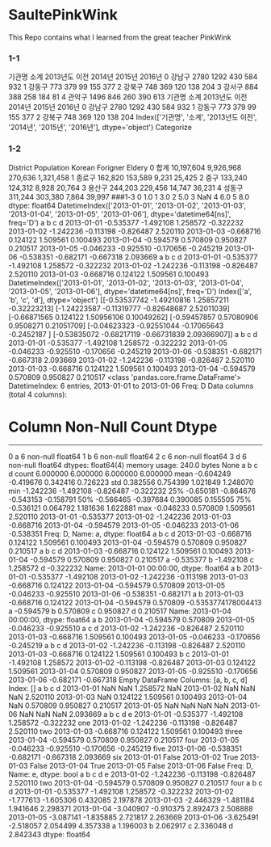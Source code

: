 # SaultePinkWink
This Repo contains what I learned from the great teacher PinkWink
### 1-1
   기관명    소계  2013년도 이전  2014년  2015년  2016년
0  강남구  2780       1292    430    584    932
1  강동구   773        379     99    155    377
2  강북구   748        369    120    138    204
3  강서구   884        388    258    184     81
4  관악구  1496        846    260    390    613
   기관명    소계  2013년도 이전  2014년  2015년  2016년
0  강남구  2780       1292    430    584    932
1  강동구   773        379     99    155    377
2  강북구   748        369    120    138    204
Index(['기관명', '소계', '2013년도 이전', '2014년', '2015년', '2016년'], dtype='object')
Categorize
### 1-2
  District  Population     Korean Forigner     Eldery
0       합계  10,197,604  9,926,968  270,636  1,321,458
1      종로구     162,820    153,589    9,231     25,425
2       중구     133,240    124,312    8,928     20,764
3      용산구     244,203    229,456   14,747     36,231
4      성동구     311,244    303,380    7,864     39,997
###1-3
0    1.0
1    3.0
2    5.0
3    NaN
4    6.0
5    8.0
dtype: float64
DatetimeIndex(['2013-01-01', '2013-01-02', '2013-01-03', '2013-01-04',
               '2013-01-05', '2013-01-06'],
              dtype='datetime64[ns]', freq='D')
                   a         b         c         d
2013-01-01 -0.535377 -1.492108  1.258572 -0.322232
2013-01-02 -1.242236 -0.113198 -0.826487  2.520110
2013-01-03 -0.668716  0.124122  1.509561  0.100493
2013-01-04 -0.594579  0.570809  0.950827  0.210517
2013-01-05 -0.046233 -0.925510 -0.170656 -0.245219
2013-01-06 -0.538351 -0.682171 -0.667318  2.093669
                   a         b         c         d
2013-01-01 -0.535377 -1.492108  1.258572 -0.322232
2013-01-02 -1.242236 -0.113198 -0.826487  2.520110
2013-01-03 -0.668716  0.124122  1.509561  0.100493
DatetimeIndex(['2013-01-01', '2013-01-02', '2013-01-03', '2013-01-04',
               '2013-01-05', '2013-01-06'],
              dtype='datetime64[ns]', freq='D')
Index(['a', 'b', 'c', 'd'], dtype='object')
[[-0.53537742 -1.49210816  1.25857211 -0.32223213]
 [-1.24223587 -0.11319777 -0.82648687  2.52011039]
 [-0.66871565  0.124122    1.50956106  0.10049262]
 [-0.59457857  0.57080906  0.9508271   0.21051709]
 [-0.04623323 -0.92551044 -0.17065643 -0.2452187 ]
 [-0.53835072 -0.68217119 -0.66731839  2.09366907]]
                   a         b         c         d
2013-01-01 -0.535377 -1.492108  1.258572 -0.322232
2013-01-05 -0.046233 -0.925510 -0.170656 -0.245219
2013-01-06 -0.538351 -0.682171 -0.667318  2.093669
2013-01-02 -1.242236 -0.113198 -0.826487  2.520110
2013-01-03 -0.668716  0.124122  1.509561  0.100493
2013-01-04 -0.594579  0.570809  0.950827  0.210517
<class 'pandas.core.frame.DataFrame'>
DatetimeIndex: 6 entries, 2013-01-01 to 2013-01-06
Freq: D
Data columns (total 4 columns):
 #   Column  Non-Null Count  Dtype
---  ------  --------------  -----
 0   a       6 non-null      float64
 1   b       6 non-null      float64
 2   c       6 non-null      float64
 3   d       6 non-null      float64
dtypes: float64(4)
memory usage: 240.0 bytes
None
              a         b         c         d
count  6.000000  6.000000  6.000000  6.000000
mean  -0.604249 -0.419676  0.342416  0.726223
std    0.382556  0.754399  1.021849  1.248070
min   -1.242236 -1.492108 -0.826487 -0.322232
25%   -0.650181 -0.864676 -0.543153 -0.158791
50%   -0.566465 -0.397684  0.390085  0.155505
75%   -0.536121  0.064792  1.181636  1.622881
max   -0.046233  0.570809  1.509561  2.520110
2013-01-01   -0.535377
2013-01-02   -1.242236
2013-01-03   -0.668716
2013-01-04   -0.594579
2013-01-05   -0.046233
2013-01-06   -0.538351
Freq: D, Name: a, dtype: float64
                   a         b         c         d
2013-01-03 -0.668716  0.124122  1.509561  0.100493
2013-01-04 -0.594579  0.570809  0.950827  0.210517
                   a         b         c         d
2013-01-03 -0.668716  0.124122  1.509561  0.100493
2013-01-04 -0.594579  0.570809  0.950827  0.210517
a   -0.535377
b   -1.492108
c    1.258572
d   -0.322232
Name: 2013-01-01 00:00:00, dtype: float64
                   a         b
2013-01-01 -0.535377 -1.492108
2013-01-02 -1.242236 -0.113198
2013-01-03 -0.668716  0.124122
2013-01-04 -0.594579  0.570809
2013-01-05 -0.046233 -0.925510
2013-01-06 -0.538351 -0.682171
                   a         b
2013-01-03 -0.668716  0.124122
2013-01-04 -0.594579  0.570809
-0.5353774178004413
a   -0.594579
b    0.570809
c    0.950827
d    0.210517
Name: 2013-01-04 00:00:00, dtype: float64
                   a         b
2013-01-04 -0.594579  0.570809
2013-01-05 -0.046233 -0.925510
                   a         c         d
2013-01-02 -1.242236 -0.826487  2.520110
2013-01-03 -0.668716  1.509561  0.100493
2013-01-05 -0.046233 -0.170656 -0.245219
                   a         b         c         d
2013-01-02 -1.242236 -0.113198 -0.826487  2.520110
2013-01-03 -0.668716  0.124122  1.509561  0.100493
                   b         c
2013-01-01 -1.492108  1.258572
2013-01-02 -0.113198 -0.826487
2013-01-03  0.124122  1.509561
2013-01-04  0.570809  0.950827
2013-01-05 -0.925510 -0.170656
2013-01-06 -0.682171 -0.667318
Empty DataFrame
Columns: [a, b, c, d]
Index: []
             a         b         c         d
2013-01-01 NaN       NaN  1.258572       NaN
2013-01-02 NaN       NaN       NaN  2.520110
2013-01-03 NaN  0.124122  1.509561  0.100493
2013-01-04 NaN  0.570809  0.950827  0.210517
2013-01-05 NaN       NaN       NaN       NaN
2013-01-06 NaN       NaN       NaN  2.093669
                   a         b         c         d      e
2013-01-01 -0.535377 -1.492108  1.258572 -0.322232    one
2013-01-02 -1.242236 -0.113198 -0.826487  2.520110    two
2013-01-03 -0.668716  0.124122  1.509561  0.100493  three
2013-01-04 -0.594579  0.570809  0.950827  0.210517   four
2013-01-05 -0.046233 -0.925510 -0.170656 -0.245219   five
2013-01-06 -0.538351 -0.682171 -0.667318  2.093669    six
2013-01-01    False
2013-01-02     True
2013-01-03    False
2013-01-04     True
2013-01-05    False
2013-01-06    False
Freq: D, Name: e, dtype: bool
                   a         b         c         d     e
2013-01-02 -1.242236 -0.113198 -0.826487  2.520110   two
2013-01-04 -0.594579  0.570809  0.950827  0.210517  four
                   a         b         c         d
2013-01-01 -0.535377 -1.492108  1.258572 -0.322232
2013-01-02 -1.777613 -1.605306  0.432085  2.197878
2013-01-03 -2.446329 -1.481184  1.941646  2.298371
2013-01-04 -3.040907 -0.910375  2.892473  2.508888
2013-01-05 -3.087141 -1.835885  2.721817  2.263669
2013-01-06 -3.625491 -2.518057  2.054499  4.357338
a    1.196003
b    2.062917
c    2.336048
d    2.842343
dtype: float64
